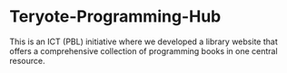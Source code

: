 # Teryote-Programming-Hub
This is an ICT (PBL) initiative where we developed a library website that offers a comprehensive collection of programming books in one central resource.
